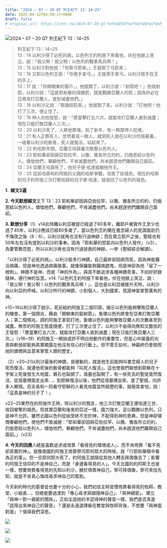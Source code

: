 ```yaml
---
title: "2024 – 07 – 20 QT 列王紀下 13：14~25"
date: 2025-04-12T04:59:17+0800
draft: false
# original_url: https://cmtc.tw/2024-07-20-qt-%e5%88%97%e7%8e%8b%e7%b4%80%e4%b8%8b-13%ef%bc%9a1425
---
```


![2024 – 07 – 20 QT 列王紀下 13：14~25](/images/qt.jpg  "2024 – 07 – 20 QT 列王紀下 13：14~25")

> 列王紀下 13：14~25  
> 13：14 以利沙得了必死的病，以色列王約阿施下來看他，伏在他臉上哭泣，說：「我父啊！我父啊！以色列的戰車馬兵啊！」  
> 13：15 以利沙對他說：「你取弓箭來。」王就取了弓箭來；  
> 13：16 又對以色列王說：「你用手拿弓。」王就用手拿弓。以利沙按手在王的手上，  
> 13：17 說：「你開朝東的窗戶。」他就開了。以利沙說：「射箭吧！」他就射箭。以利沙說：「這是耶和華的得勝箭，就是戰勝亞蘭人的箭；因為你必在亞弗攻打亞蘭人，直到滅盡他們。」  
> 13：18 以利沙又說：「取幾枝箭來。」他就取了來。以利沙說：「打地吧！他打了三次，便止住了。  
> 13：19 神人向他發怒，說：「應當擊打五六次，就能攻打亞蘭人直到滅盡；現在只能打敗亞蘭人三次。」  
> 13：20 以利沙死了，人將他葬埋。到了新年，有一群摩押人犯境，  
> 13：21 有人正葬死人，忽然看見一群人，就把死人拋在以利沙的墳墓裏，一碰著以利沙的骸骨，死人就復活，站起來了。  
> 13：22 約哈斯年間，亞蘭王哈薛屢次欺壓以色列人。  
> 13：23 耶和華卻因與亞伯拉罕、以撒、雅各所立的約，仍施恩給以色列人，憐恤他們，眷顧他們，不肯滅盡他們，尚未趕逐他們離開自己面前。  
> 13：24 亞蘭王哈薛死了，他兒子便‧哈達接續他作王。  
> 13：25 從前哈薛和約阿施的父親約哈斯爭戰，攻取了些城邑，現在約哈斯的兒子約阿施三次打敗哈薛的兒子便‧哈達，就收回了以色列的城邑。

**1.  經文3遍**

**2. 今天默想經文**王下 13：23 耶和華卻因與亞伯拉罕、以撒、雅各所立的約，仍施恩給以色列人，憐恤他們，眷顧他們，不肯滅盡他們，尚未趕逐他們離開自己面前。

**3. 默想分享**（1）v14此時離以利亞被提已經過了60多年，離耶戶被膏作王至少也過了45年，以利沙應該已經80多歲了，當以色列王約蘭在書念婦人的見證面前仍不悔改之後（8：6），以利沙就再也沒有行過神跡；而在膏立耶戶之後，聖經也有50年左右沒有提到以利沙的事奉。因為「耶和華的怒氣向以色列人發作」（v3），為要管教百姓，所以以利沙再也沒有行過拯救的神跡。—參《聖經綜合解讀》。

「以利沙得了必死的病」，以利沙能多行神蹟，自己最終卻因病而死，因為神能醫治病痛，但是神也透過病痛做事，就像保羅能夠醫病趕鬼，但是神卻為他「留了一根刺」。神蹟不是神，而是「神的作為」，與其不斷追求各種神蹟奇事，不如好好跟隨神，遵行神的旨意。v14「以色列王約阿施下來看他，伏在他臉上哭泣，說：「我父啊！我父啊！以色列的戰車馬兵啊！」，這也是以利亞被接升天時，以利沙向以利亞的呼喊。以利沙所行的神蹟，小到個人，大到國家，見證神是掌管萬有的神。

v15~19以利沙得了啟示，死前給約阿施王二個印證，揭示以色列能夠擊敗亞蘭人的機會。第一個預兆，藉由「開朝東的窗射箭」，象徵以色列將會在亞弗打敗亞蘭人；第二個預兆，請約阿施王拿箭打地，象徵以色列能夠擊敗亞蘭人的次數甚至到滅盡。無奈約阿施王態度隨便，打了三次便止住了，以利沙不由得向無知又膽怯的王發怒：「應當擊打五六次，就能攻打亞蘭人直到滅盡；現在只能打敗亞蘭人三次。」（v18~19）約阿施王一開始或許不明白他動作的重要性，但是心中屬靈的光景與軟弱卻能夠真實顯露在他沒有信心的行動上。但不管王如何，神最終仍會按照祂的憐憫與旨意來掌管人類的歷史。

（2）v20~21以利沙最後的神蹟，是被動的，就是他生前能夠叫書念婦人的兒子死而復活，就連他死後的骸骨都能夠「叫死人復活」。這也使我們聯想到耶穌在十字架上死後發生大地震，磐石也裂開了，墳墓也裂開了，有一些死去的聖徒竟然復活，從墳墓裡面走出來…，到耶穌復活以後，他們從墳墓裡出來，進了聖城，向許多人顯現。百夫長和一同看守耶穌的人看見地震並所經歷的事，就極其害怕，說：「這真是神的兒子了！」

v22~25果然在約阿施作王時，照以利沙的預言，他三次打敗亞蘭王便哈達三世，收回被奪的城邑。但其實亞蘭和後來的亞述一樣，國力強大，足以戰勝以色列，只是神不允許。雖然北國以色列從始至終不忠於神，不配得到神的恩典，但是神卻憐憫眷顧他們，使他們不致滅絕：「耶和華卻因與亞伯拉罕、以撒、雅各所立的約，仍施恩給以色列人，憐恤他們，眷顧他們，不肯滅盡他們，尚未趕逐他們離開自己面前。」（v23）

**4. 今天的回應**人總是喜歡追求或倚靠「看得見的環境或人」，而不肯倚靠「看不見卻真實的神」。就像南國約阿施王倚靠祭司耶何耶大的時候，就「行耶和華眼中看為正的事」。但一旦耶何耶大死了，約阿施王就隨從其他人轉去拜偶像去了；影響約阿施王信仰的不是神自己，而是「身邊看得見的人」。今天北國的約阿斯王也是一樣，想要倚靠看得見的先知以利沙，勝於倚靠神自己，寧可拜偶像，寧可來找先知，就是不肯真心悔改尋求神自己的幫助。

今天新約時代的基督徒也要十分的小心，我們初信主時習慣倚靠看得見的牧師、教堂、小組長…，但總是要過渡到「專心尋求與跟隨神自己」、「與神親密」、建立「與神一對一親密的關係」，正如主說祂的羊認得神的聲音一樣，我們是否真是「認得出來神自己的聲音」？還是永遠選擇躲在教堂與牧師背後，不想要「與神面對面」？值得我們深思。

![](/images/201109sp2-1-1.jpg)

![](/images/以利沙神蹟.jpg)

[![](/images/kings.jpg)](https://i0.wp.com/bibleeveryone.com/img/kings.jpg?ssl=1)
